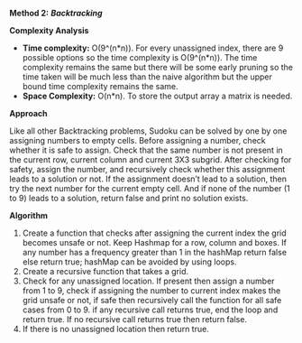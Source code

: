 **Method 2:** ***Backtracking***

**Complexity Analysis**

-   **Time complexity:**  O(9^(n\*n)). 
    For every unassigned index, there are 9 possible options so the time complexity is O(9^(n\*n)). The time complexity remains the same but there will be some early         pruning so the time taken will be much less than the naive algorithm but the upper bound time complexity remains the same.
-   **Space Complexity:**  O(n\*n). 
    To store the output array a matrix is needed.

**Approach**

Like all other Backtracking problems, Sudoku can be solved by one by one assigning numbers to empty cells. Before assigning a number, check whether it is safe to assign. Check that the same number is not present in the current row, current column and current 3X3 subgrid. After checking for safety, assign the number, and recursively check whether this assignment leads to a solution or not. If the assignment doesn’t lead to a solution, then try the next number for the current empty cell. And if none of the number (1 to 9) leads to a solution, return false and print no solution exists.

**Algorithm** 

1. Create a function that checks after assigning the current index the grid becomes unsafe or not. Keep Hashmap for a row, column and boxes. If any number has a frequency greater than 1 in the hashMap return false else return true; hashMap can be avoided by using loops.
2. Create a recursive function that takes a grid.
3. Check for any unassigned location. If present then assign a number from 1 to 9, check if assigning the number to current index makes the grid unsafe or not, if safe then recursively call the function for all safe cases from 0 to 9. if any recursive call returns true, end the loop and return true. If no recursive call returns true then return false.
4. If there is no unassigned location then return true.
